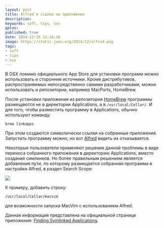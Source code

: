 ```yaml
---
layout: post
title: Alfred и ссылки на приложения
description:
keywords: soft, tips, osx
gplus:
published: true
date: 2014-12-15 12:16:18
image: https://static.juev.org/2014/12/alfred.png
tags:
- soft
- tips
- osx
---
```


В OSX помимо официального App Store для установки программ можно использовать и сторонние источники. Кроме дистрибутивов, распространяемых непосредственно самими разработчиками, можно использовать и репозитории, например MacPorts, HomeBrew.

После установки приложения из репозитория [HomeBrew](http://brew.sh/) программы размещаются не в директории Applications, а в `/usr/local/Cellar/`. И для того, чтобы разместить программу в Applications, обычно используют команду:

	brew linkapps

При этом создаются символически ссылки на собранные приложения. Запустить программу можно, но вот [Alfred](http://www.alfredapp.com/) видеть их отказывается.

Некоторые пользователи применяют решение данной проблемы в виде переноса собранного приложения в директорию Applications, вместо создания симлинков. Но более правильным решением является добавления пути, по которому размещается собранная программа в настройки Alfred, в раздел Search Scope:

![](https://static.juev.org/2014/12/alfred-1.png)

 К примеру, добавить строку:

	/usr/local/Cellar/macvim

для возможности запуска MacVim с использованием Alfred.

Данная информация представлена на официальной странице приложения: [Finding Symlinked Applications](http://support.alfredapp.com/kb:symlinked-apps).
